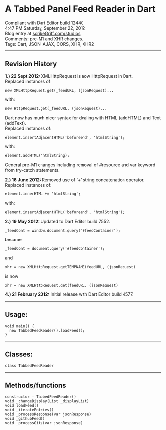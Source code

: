 # A Tabbed Panel Feed Reader in Dart #

Compliant with Dart Editor build 12440  
4:47 PM Saturday, September 22, 2012  
Blog entry at [scribeGriff.com/studios](http://www.greatandlittle.com/studios/index.php?post/2012/02/21/Having-Fun-with-Dart-AJAX-and-JSON)  
Comments: pre-M1 and XHR changes.    
Tags: Dart, JSON, AJAX, CORS, XHR, XHR2

----------

## Revision History ##

**1.) 22 Sept 2012:** XMLHttpRequest is now HttpRequest in Dart.  
Replaced instances of
    
    new XMLHttpRequest.get(_feedURL, (jsonRequest)...

with:

    new HttpRequest.get(_feedURL, (jsonRequest)...

Dart now has much nicer syntax for dealing with HTML (addHTML) and Text (addText).  
Replaced instances of:

    element.insertAdjacentHTML('beforeend', 'htmlString');

with:

    element.addHTML('htmlString);

General pre-M1 changes including removal of #resource and var keyword from try-catch statements. 

**2.) 16 June 2012:** Removed use of '+' string concatenation operator.  
Replaced instances of:

    element.innerHTML += 'htmlString';

with:

    element.insertAdjacentHTML('beforeend', 'htmlString');

**2.) 19 May 2012:** Updated to Dart Editor build 7552.

    _feedCont = window.document.query('#feedContainer'); 
became

    _feedCont = document.query('#feedContainer');
and

    xhr = new XMLHttpRequest.getTEMPNAME(feedURL, (jsonRequest)
is now

    xhr = new XMLHttpRequest.get(feedURL, (jsonRequest)

**4.) 21 February 2012:** Initial release with Dart Editor build 4577.

----------

## Usage: ##

    void main() {
      new TabbedFeedReader().loadFeed();
    }

----------

## Classes: ##

    class TabbedFeedReader

----------

## Methods/functions ##

    constructor - TabbedFeedReader()
    void _changeDisplay(List _displayList)
    void loadFeed()
    void _iterateEntries()
    void _processResponse(var jsonResponse)
    void _githubFeed()
    void _processGits(var jsonResponse)


